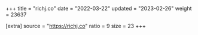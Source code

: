 +++
title = "richj.co"
date = "2022-03-22"
updated = "2023-02-26"
weight = 23637

[extra]
source = "https://richj.co"
ratio = 9
size = 23
+++

